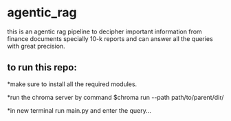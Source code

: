 # agentic_rag
this is an agentic rag pipeline to decipher important information from finance documents specially 10-k reports and can answer all the queries with great precision.
## to run this repo:
  *make sure to install all the required modules.

  *run the chroma server by command $chroma run --path path/to/parent/dir/

  *in new terminal run main.py and enter the query...
